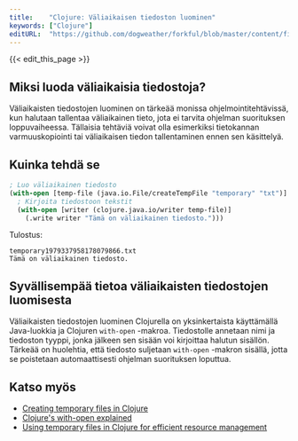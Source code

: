 ```yaml
---
title:    "Clojure: Väliaikaisen tiedoston luominen"
keywords: ["Clojure"]
editURL:  "https://github.com/dogweather/forkful/blob/master/content/fi/clojure/creating-a-temporary-file.md"
---
```


{{< edit_this_page >}}

## Miksi luoda väliaikaisia tiedostoja?

Väliaikaisten tiedostojen luominen on tärkeää monissa ohjelmointitehtävissä, kun halutaan tallentaa väliaikainen tieto, jota ei tarvita ohjelman suorituksen loppuvaiheessa. Tällaisia tehtäviä voivat olla esimerkiksi tietokannan varmuuskopiointi tai väliaikaisen tiedon tallentaminen ennen sen käsittelyä.

## Kuinka tehdä se

```Clojure
; Luo väliaikainen tiedosto
(with-open [temp-file (java.io.File/createTempFile "temporary" "txt")]
  ; Kirjoita tiedostoon tekstit
  (with-open [writer (clojure.java.io/writer temp-file)]
    (.write writer "Tämä on väliaikainen tiedosto.")))
```

Tulostus:

```
temporary1979337958178079866.txt
Tämä on väliaikainen tiedosto.
```

## Syvällisempää tietoa väliaikaisten tiedostojen luomisesta

Väliaikaisten tiedostojen luominen Clojurella on yksinkertaista käyttämällä Java-luokkia ja Clojuren `with-open` -makroa. Tiedostolle annetaan nimi ja tiedoston tyyppi, jonka jälkeen sen sisään voi kirjoittaa halutun sisällön. Tärkeää on huolehtia, että tiedosto suljetaan `with-open` -makron sisällä, jotta se poistetaan automaattisesti ohjelman suorituksen loputtua.

## Katso myös

- [Creating temporary files in Clojure](https://gist.github.com/ghoseb/cff71989e7d3ec01ea8f)
- [Clojure's with-open explained](https://clojureverse.org/t/clojures-with-open-explained/4326)
- [Using temporary files in Clojure for efficient resource management](https://gleamynode.net/articles/2215/)